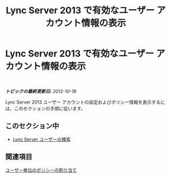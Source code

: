 ﻿---
title: Lync Server 2013 で有効なユーザー アカウント情報の表示
TOCTitle: Lync Server 2013 で有効なユーザー アカウント情報の表示
ms:assetid: 18309dca-b502-44e5-83e2-e314a827d298
ms:mtpsurl: https://technet.microsoft.com/ja-jp/library/JJ687980(v=OCS.15)
ms:contentKeyID: 49886858
ms.date: 05/19/2016
mtps_version: v=OCS.15
ms.translationtype: HT
---

# Lync Server 2013 で有効なユーザー アカウント情報の表示

 

_**トピックの最終更新日:** 2012-10-18_

Lync Server 2013 ユーザー アカウントの設定およびポリシー情報を表示するには、このセクションの手順に従います。

## このセクション中

  - [Lync Server ユーザーの検索](lync-server-2013-search-for-lync-server-users.md)

## 関連項目

[ユーザー単位のポリシーの割り当て](lync-server-2013-assigning-per-user-policies.md)

